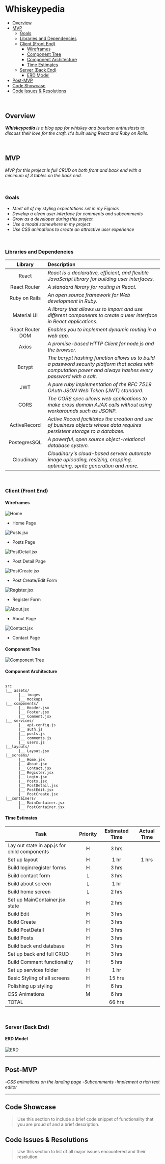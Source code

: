 # Whiskeypedia <!-- omit in toc -->

- [Overview](#overview)
- [MVP](#mvp)
  - [Goals](#goals)
  - [Libraries and Dependencies](#libraries-and-dependencies)
  - [Client (Front End)](#client-front-end)
    - [Wireframes](#wireframes)
    - [Component Tree](#component-tree)
    - [Component Architecture](#component-architecture)
    - [Time Estimates](#time-estimates)
  - [Server (Back End)](#server-back-end)
    - [ERD Model](#erd-model)
- [Post-MVP](#post-mvp)
- [Code Showcase](#code-showcase)
- [Code Issues & Resolutions](#code-issues--resolutions)

<br>

## Overview

_**Whiskeypedia** is a blog app for whiskey and bourbon enthusiasts to discuss their love for the craft. It's built using React and Ruby on Rails._


<br>

## MVP

> 

_MVP for this project is full CRUD on both front and back end with a minimum of 3 tables on the back end._

<br>

### Goals

- _Meet all of my styling expectations set in my Figmas_
- _Develop a clean user interface for comments and subcomments_
- _Grow as a developer during this project_
- _Use a modal somewhere in my project_
- _Use CSS animations to create an attractive user experience_

<br>

### Libraries and Dependencies


|     Library      | Description                                |
| :--------------: | :----------------------------------------- |
|      React       | _React is a declarative, efficient, and flexible JavaScript library for building user interfaces._ |
|   React Router   | _A standard library for routing in React._ |
|  Ruby on Rails| _An open source framework for Web development in Ruby._ |
|          Material UI | _A library that allows us to import and use different components to create a user interface in React applications._ |
|   React Router DOM| _Enables you to implement dynamic routing in a web app._ |
| Axios  | _A promise-based HTTP Client for node.js and the browser._ |
|  Bcrypt | _The bcrypt hashing function allows us to build a password security platform that scales with computation power and always hashes every password with a salt._ |
|   JWT| _A pure ruby implementation of the RFC 7519 OAuth JSON Web Token (JWT) standard._ |
|   CORS| _The CORS spec allows web applications to make cross domain AJAX calls without using workarounds such as JSONP._ |
|  ActiveRecord | _Active Record facilitates the creation and use of business objects whose data requires persistent storage to a database._ |
|   PostegresSQL| _A powerful, open source object-relational database system._ |
| Cloudinary  | _Cloudinary's cloud-based servers automate image uploading, resizing, cropping, optimizing, sprite generation and more._ |


<br>

### Client (Front End)

#### Wireframes

![Home](https://github.com/rlmorrison74/whiskeypedia/blob/main/assets/mockups/home.png)

- Home Page

![Posts.jsx](https://github.com/rlmorrison74/whiskeypedia/blob/main/assets/mockups/posts.png)

- Posts Page

![PostDetail.jsx](https://github.com/rlmorrison74/whiskeypedia/blob/main/assets/mockups/post_detail.png)

- Post Detail Page

![PostCreate.jsx](https://github.com/rlmorrison74/whiskeypedia/blob/main/assets/mockups/create_post.png)

- Post Create/Edit Form

![Register.jsx](https://github.com/rlmorrison74/whiskeypedia/blob/main/assets/mockups/sign_up.png)

- Register Form

![About.jsx](https://github.com/rlmorrison74/whiskeypedia/blob/main/assets/mockups/about.png)

- About Page

![Contact.jsx](https://github.com/rlmorrison74/whiskeypedia/blob/main/assets/mockups/contact.png)

- Contact Page

#### Component Tree

![Component Tree ](https://cdn.discordapp.com/attachments/283876599626072064/905108967313768478/unknown.png)

#### Component Architecture

``` structure

src
|__ assets/
      |__ images
      |__ mockups
|__ components/
      |__ Header.jsx
      |__ Footer.jsx
      |__ Comment.jsx
|__ services/
      |__ api-config.js
      |__ auth.js
      |__ posts.js
      |__ comments.js
      |__ users.js
|__layouts/
      |__ Layout.jsx
|__screens/
      |__ Home.jsx
      |__ About.jsx
      |__ Contact.jsx
      |__ Register.jsx
      |__ Login.jsx
      |__ Posts.jsx
      |__ PostDetail.jsx
      |__ PostEdit.jsx
      |__ PostCreate.jsx
|__containers/
      |__ MainContainer.jsx
      |__ PostContainer.jsx

```

#### Time Estimates

| Task                | Priority | Estimated Time | Actual Time |
| ------------------- | :------: | :------------: | :-----------: | 
| Lay out state in app.js for child components   |    H     |     3 hrs      |          |   
| Set up layout |    H     |     1 hr      |     1 hrs     |    
| Build login/register forms |    H     |     3 hrs      |          |     
| Build contact form |    L     |     3 hrs      |          |     
| Build about screen |    L     |     1 hr     |          |     
| Build home screen |    L     |     2 hrs      |          |     
| Set up MainContainer.jsx state |    H     |     2 hrs      |          |     
| Build Edit |    H     |     3 hrs      |          |     
| Build Create |    H     |     3 hrs      |          |     
| Build PostDetail |    H     |     3 hrs      |          |     
| Build Posts |    H     |     3 hrs      |          |     
| Build back end database |    H     |     3 hrs      |          |     
| Set up back end full CRUD |    H     |     3 hrs      |          |     
| Build Comment functionality |    H     |     5 hrs      |          |
| Set up services folder |    H     |     1 hr      |          |
| Basic Styling of all screens |    H     |     15 hrs      |          |
| Polishing up styling |    H     |     6 hrs      |          |
| CSS Animations |    M     |     6 hrs      |          |
| TOTAL               |          |     66 hrs      |          |     

<br>

### Server (Back End)

#### ERD Model


![ERD](https://cdn.discordapp.com/attachments/283876599626072064/904404172907118632/unknown.png)
<br>

***

## Post-MVP

-_CSS animations on the landing page_
-_Subcomments_
-_Implement a rich text editor_

***

## Code Showcase

> Use this section to include a brief code snippet of functionality that you are proud of and a brief description.

## Code Issues & Resolutions

> Use this section to list of all major issues encountered and their resolution.

